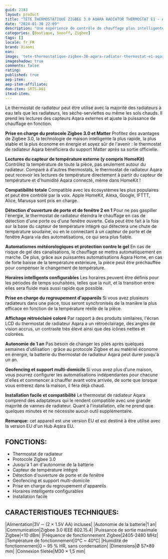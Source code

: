 ```yaml
---
guid: 2183
layout: product 
title: "TÊTE THERMOSTATIQUE ZIGBEE 3.0 AQARA RADIATOR THERMOSTAT E1 - AQARA"
date: "2024-01-30 22:09"
description: "Une expérience de contrôle de chauffage plus intelligente et plus confortable pour votre maison."
categories: [Boutique, Sonoff, Zigbee]
tags: []
locale: fr_FR
brand: Xiaomi
ean: 
image: 'tete-thermostatique-zigbee-30-aqara-radiator-thermostat-e1-aqara.jpg'
imageshadow: true
comments: false
rating:  
published: true
aep-item: 
aep-item-affiliate: 
dom-item: SRTS-A01
itead-item: 
---
```


Le thermostat de radiateur peut être utilisé avec la majorité des radiateurs à eau tels que les radiateurs, les sèche-serviettes ou même les sols chauds. Il prend les lectures des capteurs Aqara externes et ajuste la puissance de chauffage en fonction.

**Prise en charge du protocole Zigbee 3.0 et Matter**
Profitez des avantages de Zigbee 3.0, la technologie de maison intelligente la plus rapide, la plus stable et la plus économe en énergie et soyez sûr de l'avenir : le thermostat de radiateur Aqara bénéficiera du support Matter après sa sortie officielle.

**Lectures du capteur de température externe (y compris HomeKit)**
Contrôlez la température de toute la pièce, pas seulement autour du radiateur. Comparé à d'autres thermostats, le thermostat de radiateur Aqara peut recevoir les lectures de température directement à partir du capteur de température et d'humidité Aqara connecté, même dans HomeKit !

**Compatibilité totale**
Compatible avec les écosystèmes les plus populaires et peut être contrôlé par la voix. Apple HomeKit, Alexa, Google, IFTTT, Alice, Marusya sont pris en charge.

**Détection d'ouverture de porte et de fenêtre 2 en 1**
Pour ne pas gaspiller l'énergie, le thermostat de radiateur éteindra le chauffage en cas de détection d'une porte ou d'une fenêtre ouverte. Cela peut être fait à la fois sur la base du capteur de température intégré qui détectera une chute de température soudaine, ou en le connectant à un capteur de porte et de fenêtre Aqara via des automatisations, ce qui sera plus fiable.

**Automatismes météorologiques et protection contre le gel**
En cas de risque de gel des canalisations, le chauffage se mettra automatiquement en marche. De plus, grâce aux puissantes automatisations Aqara Home, en cas de forte baisse de la température extérieure, la pièce peut être préchauffée pour compenser le changement de température.

**Horaires intelligents configurables**
Les horaires peuvent être définis pour les périodes de temps souhaitées, telles que la nuit, et la transition entre elles sera fluide mais aussi rapide que possible.

**Prise en charge du regroupement d'appareils**
Si vous avez plusieurs radiateurs dans une pièce, tous seront synchronisés de la manière la plus efficace en fonction de la température réelle de la pièce.

**Affichage rétroéclairé coloré**
Par rapport à des produits similaires, l'écran LCD du thermostat de radiateur Aqara a un rétroéclairage, des angles de vision accrus, un contraste très élevé ainsi que des icônes nettes et colorées.

**Autonomie de 1 an**
Pas besoin de changer les piles après quelques semaines d'utilisation : grâce au protocole Zigbee et au matériel économe en énergie, la batterie du thermostat de radiateur Aqara peut durer jusqu'à un an.

**Geofencing et support multi-domicile**
Si vous avez plus d'une maison, vous pourrez configurer les automatisations indépendantes pour chacune d'elles et commencer à chauffer avant votre arrivée, de sorte que lorsque vous entrerez dans la maison, il fera déjà chaud.

**Installation facile et compatibilité**
Le thermostat de radiateur Aqara comprend des adaptateurs qui le rendent compatible avec une grande majorité de vannes de radiateur. Quant à l'installation, elle ne prend que quelques minutes et ne nécessite aucun outil supplémentaire.

**Remarque:** cet appareil est une version EU et est destiné à être utilisé avec la version EU d'un Hub Aqara EU. 

## FONCTIONS:

- Thermostat de radiateur
- Protocole Zigbee 3.0
- Jusqu'à 1 an d'autonomie de la batterie
- Capteur de température intégré
- Détection d'ouverture de porte et de fenêtre
- Geofencing et support multi-domicile
- Prise en charge du regroupement d'appareils
- Horaires intelligents configurables
- Installation facile
 

## CARACTERISTIQUES TECHNIQUES:

|Alimentation|3V ⎓ (2 × 1.5V AA) incluses|
|Autonomie de la batterie|1 an|
|Communication|Zigbee 3.0 IEEE 802.15.4|
|Puissance de sortie maximale Zigbee|<10 dBm|
|Fréquence de fonctionnement Zigbee|2405-2480 MHz|
|Température de fonctionnement|0°C ~ 40°C|
|Humidité de fonctionnement|0 ~ 95 % HR, sans condensation|
|Dimensions|Ø 57×89 mm|
|Connexion filetée|M30 × 1,5 mm|
